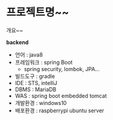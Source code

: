 # 프로젝트명~~

개요~~

**backend**

- 언어 :  java8
- 프레임워크 : spring Boot
  - spring security, lombok, JPA...
- 빌드도구 : gradle
- IDE : STS, intelliJ
- DBMS : MariaDB
- WAS : spring boot embedded tomcat
- 개발환경 : windows10
- 배포환경 : raspberrypi ubuntu server
